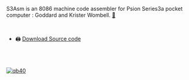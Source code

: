 S3Asm is an 8086 machine code assembler for Psion Series3a pocket computer :
Goddard and Krister Wombell. [🙋]

[🙋]: https://github.com/qb40/s3-asm

<br>

- 🖨️ [Download Source code](https://github.com/qb40/s3-asm/releases/download/1.0.0/s3-asm.zip)

<br>
<br>


[![qb40](https://i.imgur.com/xAWLn0I.jpg)](https://qb40.github.io)
